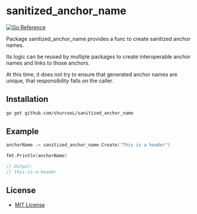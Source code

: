 sanitized_anchor_name
=====================

[![Go Reference](https://pkg.go.dev/badge/github.com/shurcooL/sanitized_anchor_name.svg)](https://pkg.go.dev/github.com/shurcooL/sanitized_anchor_name)

Package sanitized_anchor_name provides a func to create sanitized anchor names.

Its logic can be reused by multiple packages to create interoperable anchor names
and links to those anchors.

At this time, it does not try to ensure that generated anchor names
are unique, that responsibility falls on the caller.

Installation
------------

```sh
go get github.com/shurcooL/sanitized_anchor_name
```

Example
-------

```Go
anchorName := sanitized_anchor_name.Create("This is a header")

fmt.Println(anchorName)

// Output:
// this-is-a-header
```

License
-------

-	[MIT License](LICENSE)
